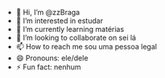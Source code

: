 - 👋 Hi, I’m @zzBraga
- 👀 I’m interested in estudar
- 🌱 I’m currently learning matérias
- 💞️ I’m looking to collaborate on sei lá
- 📫 How to reach me sou uma pessoa legal
- 😄 Pronouns: ele/dele
- ⚡ Fun fact: nenhum

<!---
zzBraga/zzBraga is a ✨ special ✨ repository because its `README.md` (this file) appears on your GitHub profile.
You can click the Preview link to take a look at your changes.
--->
